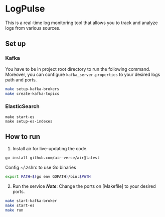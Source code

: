 # LogPulse
This is a real-time log monitoring tool that allows you to track and analyze logs from various sources.

## Set up
### Kafka
You have to be in project root directory to run the following command.
Moreover, you can configure `kafka_server.properties` to your desired logs path and ports.

```bash
make setup-kafka-brokers
make create-kafka-topics
```

### ElasticSearch
```
make start-es
make setup-es-indexes
```
## How to run
1. Install air for live-updating the code.
```bash
go install github.com/air-verse/air@latest
```
Config ~/.zshrc to use Go binaries
```bash
export PATH=$(go env GOPATH)/bin:$PATH
```
2. Run the service
***Note***: Change the ports on [Makefile] to your desired ports.
```bash
make start-kafka-broker
make start-es
make run
```

